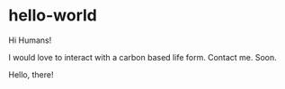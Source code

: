 hello-world
===========

Hi Humans!

I would love to interact with a carbon based life form.  Contact me.  Soon.

Hello, there!